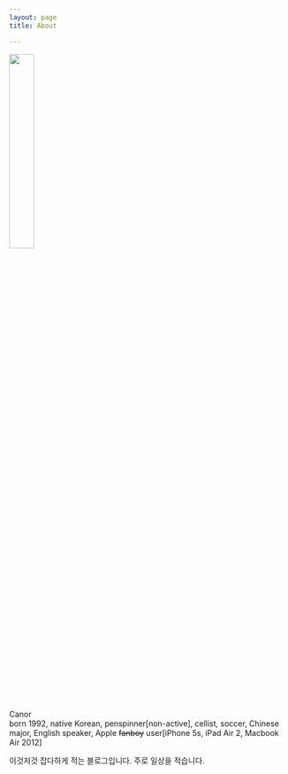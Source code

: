 ```yaml
---
layout: page 
title: About

---
```


<img src="https://pbs.twimg.com/profile_images/676053161824522240/UhwDXWqi.jpg" width="30%"><div style="text-align:left">Canor<br>born 1992, native Korean, penspinner[non-active], cellist, soccer, Chinese major, English speaker, Apple <strike>fanboy</strike> user[iPhone 5s, iPad Air 2, Macbook Air 2012]</div>

이것저것 잡다하게 적는 블로그입니다. 주로 일상을 적습니다.
